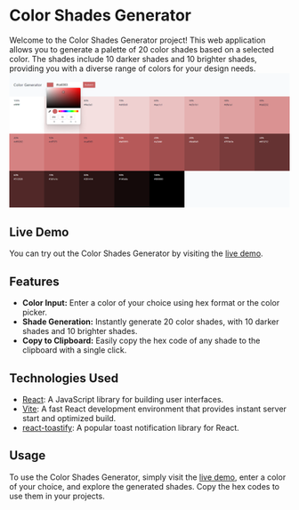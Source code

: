 # Color Shades Generator

Welcome to the Color Shades Generator project! This web application allows you to generate a palette of 20 color shades based on a selected color. The shades include 10 darker shades and 10 brighter shades, providing you with a diverse range of colors for your design needs.
![Alt text](image.png)

## Live Demo

You can try out the Color Shades Generator by visiting the [live demo](https://color-generator-rivki.netlify.app/).

## Features

- **Color Input:** Enter a color of your choice using hex format or the color picker.
- **Shade Generation:** Instantly generate 20 color shades, with 10 darker shades and 10 brighter shades.
- **Copy to Clipboard:** Easily copy the hex code of any shade to the clipboard with a single click.

## Technologies Used

- [React](https://reactjs.org/): A JavaScript library for building user interfaces.
- [Vite](https://vitejs.dev/): A fast React development environment that provides instant server start and optimized build.
- [react-toastify](https://github.com/fkhadra/react-toastify): A popular toast notification library for React.

## Usage

To use the Color Shades Generator, simply visit the [live demo](https://color-generator-rivki.netlify.app/), enter a color of your choice, and explore the generated shades. Copy the hex codes to use them in your projects.
